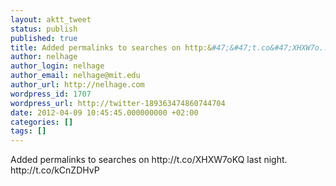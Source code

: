 ```yaml
---
layout: aktt_tweet
status: publish
published: true
title: Added permalinks to searches on http:&#47;&#47;t.co&#47;XHXW7o...
author: nelhage
author_login: nelhage
author_email: nelhage@mit.edu
author_url: http://nelhage.com
wordpress_id: 1707
wordpress_url: http://twitter-189363474860744704
date: 2012-04-09 10:45:45.000000000 +02:00
categories: []
tags: []
---
```

Added permalinks to searches on http:&#47;&#47;t.co&#47;XHXW7oKQ last night. http:&#47;&#47;t.co&#47;kCnZDHvP
